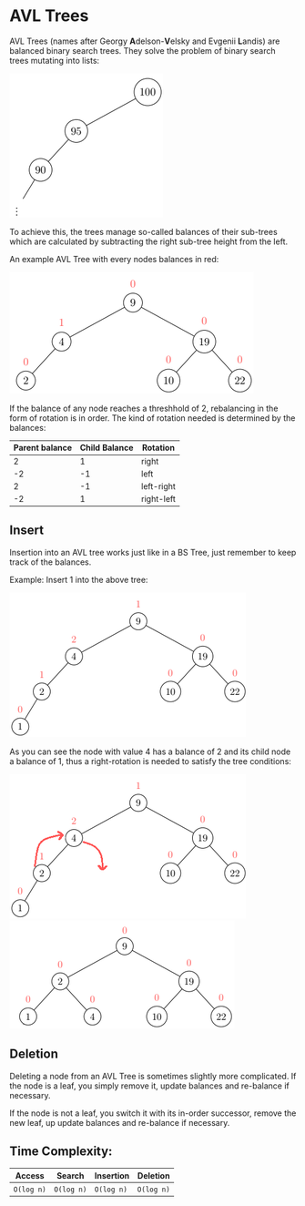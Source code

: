 # AVL Trees
AVL Trees (names after Georgy **A**delson-**V**elsky and Evgenii **L**andis)
are balanced binary search trees. They solve the problem of binary search trees mutating into lists:

![The mutation of a BST into a list](../../../../resources/BSListExample.png)

To achieve this, the trees manage so-called balances of their sub-trees
which are calculated by subtracting the right sub-tree height from the left.

An example AVL Tree with every nodes balances in red:

![An AVL tree with the balance of every node noted in red](../../../../resources/AVLBalanceExample.png)

If the balance of any node reaches a threshhold of 2, rebalancing 
in the form of rotation is in order. The kind of rotation needed is 
determined by the balances:

| Parent balance  | Child Balance  | Rotation |
|----|----|----|
| 2 | 1 |right|
| -2 | -1 |left|
| 2 | -1 |left-right|
| -2 | 1 |right-left|

## Insert
Insertion into an AVL tree works just like in a BS Tree, just
remember to keep track of the balances. 

Example: Insert 1 into the
above tree:

![An unbalanced AVL tree with the balance of every node noted in red](../../../../resources/AVLInsertBalanceExample.png)

As you can see the node with value 4 has a balance
of 2 and its child node a balance of 1, thus a right-rotation 
is needed to satisfy the tree conditions:

![Beautiful rotation arrows brought to you by MS Paint](../../../../resources/AVLRRotationExample.png)
![After Rotation the balances are ](../../../../resources/AVLRRotationAfter.png)

## Deletion
Deleting a node from an AVL Tree is sometimes slightly more complicated.
If the node is a leaf, you simply remove it, update balances and
re-balance if necessary.

If the node is not a leaf, you switch it with its in-order successor,
remove the new leaf, up update balances and
re-balance if necessary.

## Time Complexity:

| Access | Search | Insertion | Deletion |
|----|----|----|----|
| `O(log n)` | `O(log n)` | `O(log n)` | `O(log n)` |
